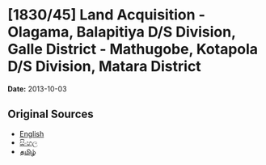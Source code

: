 # [1830/45] Land Acquisition - Olagama, Balapitiya D/S Division, Galle District - Mathugobe, Kotapola D/S Division, Matara District

**Date:** 2013-10-03

## Original Sources

- [English](https://documents.gov.lk/view/extra-gazettes/2013/10/1830-45_E.pdf)
- [සිංහල](https://documents.gov.lk/view/extra-gazettes/2013/10/1830-45_S.pdf)
- [தமிழ்](https://documents.gov.lk/view/extra-gazettes/2013/10/1830-45_T.pdf)
